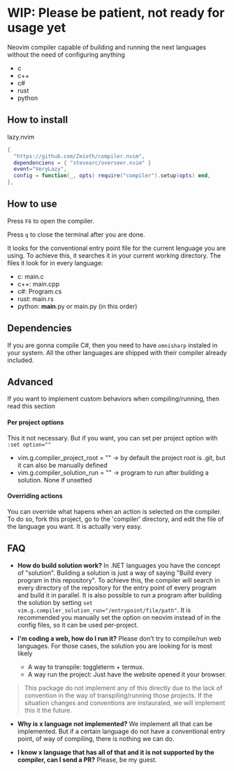 # WIP: Please be patient, not ready for usage yet 
Neovim compiler capable of building and running the next languages without the need of configuring anything

* c
* c++
* c#
* rust
* python

## How to install
lazy.nvim
```lua
{
  "https://github.com/Zeioth/compiler.nvim",
  dependenciens = { "stevearc/overseer.nvim" }
  event="VeryLazy",
  config = function(_, opts) require("compiler").setup(opts) end,
},
``` 

## How to use
Press `F6` to open the compiler.

Press `q` to close the terminal after you are done.

It looks for the conventional entry point file for the current lenguage you are using. To achieve this, it searches it in your current working directory. The files it look for in every language:

  * c: main.c
  * c++: main.cpp
  * c#: Program.cs
  * rust: main.rs
  * python: __main__.py or main.py (in this order)

## Dependencies
If you are gonna compile C#, then you need to have `omnisharp` instaled in your system. All the other languages are shipped with their compiler already included.

## Advanced
If you want to implement custom behaviors when compiling/running, then read this section

#### Per project options
This it not necessary. But if you want, you can set per project option with `:set option=""`

* vim.g.compiler_project_root = "" → by default the project root is .git, but it can also be manually defined
* vim.g.compiler_solution_run = "" → program to run after building a solution. None if unsetted

#### Overriding actions
You can override what hapens when an action is selected on the compiler. To do so, fork this project, go to the 'compiler' directory, and edit the file of the language you want. It is actually very easy.

## FAQ

* **How do build solution work?** In .NET languages you have the concept of "solution". Building a solution is just a way of saying "Build every program in this repository". To achieve this, the compiler will search in every directory of the repository for the entry point of every program and build it in parallel. It is also possible to run a program after building the solution by setting `set vim.g.compiler_solution_run="/entrypoint/file/path"`. It is recommended you manually set the option on neovim instead of in the config files, so it can be used per-project.

* **I'm coding a web, how do I run it?** Please don't try to compile/run web languages. For those cases, the solution you are looking for is most likely

  * A way to transpile: toggleterm + termux.
  * A way run the project: Just have the website opened it your browser.
  
 > This package do not implement any of this directly due to the lack of convention in the way of transpiling/running those projects. If the situation changes and conventions are instaurated, we will implement this it the future.

* **Why is x language not implemented?** We implement all that can be implemented. But if a certain language do not have a conventional entry point, of way of compiling, there is nothing we can do.

* **I know x language that has all of that and it is not supported by the compiler, can I send a PR?** Please, be my guest.
